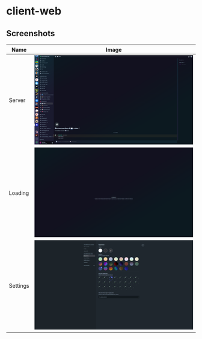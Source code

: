 # client-web

## Screenshots

| Name     | Image                                                                                            |
|----------|--------------------------------------------------------------------------------------------------|
| Server   | <img src="https://github.com/oxicord/client-web/blob/main/screenshots/server.png" width="720">   |
| Loading  | <img src="https://github.com/oxicord/client-web/blob/main/screenshots/loading.png" width="720">  |
| Settings | <img src="https://github.com/oxicord/client-web/blob/main/screenshots/settings.png" width="720"> |
